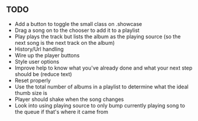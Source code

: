 ## TODO
* Add a button to toggle the small class on .showcase
* Drag a song on to the chooser to add it to a playlist
* Play plays the track but lists the album as the playing source (so the next song is the next track on the album)
* History/Url handling
* Wire up the player buttons
* Style user options
* Improve help to know what you've already done and what your next step should be (reduce text)
* Reset properly
* Use the total number of albums in a playlist to determine what the ideal thumb size is
* Player should shake when the song changes
* Look into using playing source to only bump currently playing song to the queue if that's where it came from
